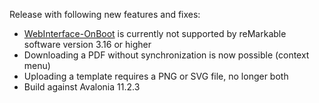 Release with following new features and fixes:
- [WebInterface-OnBoot](https://github.com/rM-self-serve/webinterface-onboot) is currently not supported by reMarkable software version 3.16 or higher
- Downloading a PDF without synchronization is now possible (context menu)
- Uploading a template requires a PNG or SVG file, no longer both
- Build against Avalonia 11.2.3